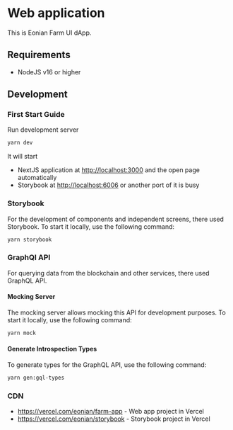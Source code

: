 # Web application

This is Eonian Farm UI dApp.

## Requirements

* NodeJS v16 or higher

## Development

### First Start Guide

Run development server

```bash
yarn dev
```

It will start

* NextJS application at [http://localhost:3000](http://localhost:3000) and the open page automatically
* Storybook at [http://localhost:6006](http://localhost:6006) or another port of it is busy

### Storybook

For the development of components and independent screens, there used Storybook.
To start it locally, use the following command:

```bash
yarn storybook
```

### GraphQl API

For querying data from the blockchain and other services, there used GraphQL API.

#### Mocking Server

The mocking server allows mocking this API for development purposes. To start it locally, use the following command:

```bash
yarn mock
```

#### Generate Introspection Types

To generate types for the GraphQL API, use the following command:

```bash
yarn gen:gql-types
```

### CDN

* <https://vercel.com/eonian/farm-app> - Web app project in Vercel
* <https://vercel.com/eonian/storybook> - Storybook project in Vercel
